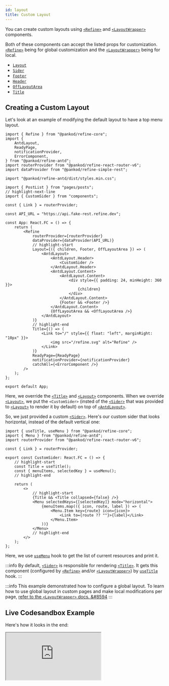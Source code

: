 ```yaml
---
id: layout
title: Custom Layout
---
```


You can create custom layouts using [`<Refine>`][refine] and [`<LayoutWrapper>`][layoutwrapper] components.

Both of these components can accept the listed props for customization. [`<Refine>`][refine] being for global customization and the [`<LayoutWrapper>`][layoutwrapper] being for local.

-   [`Layout`][layout]
-   [`Sider`][sider]
-   [`Footer`][footer]
-   [`Header`][header]
-   [`OffLayoutArea`][offlayoutarea]
-   [`Title`][title]

## Creating a Custom Layout

Let's look at an example of modifying the default layout to have a top menu layout.

```tsx title="/src/App.tsx"
import { Refine } from "@pankod/refine-core";
import {
    AntdLayout,
    ReadyPage,
    notificationProvider,
    ErrorComponent,
} from "@pankod/refine-antd";
import routerProvider from "@pankod/refine-react-router-v6";
import dataProvider from "@pankod/refine-simple-rest";

import "@pankod/refine-antd/dist/styles.min.css";

import { PostList } from "pages/posts";
// highlight-next-line
import { CustomSider } from "components";

const { Link } = routerProvider;

const API_URL = "https://api.fake-rest.refine.dev";

const App: React.FC = () => {
    return (
        <Refine
            routerProvider={routerProvider}
            dataProvider={dataProvider(API_URL)}
            // highlight-start
            Layout={({ children, Footer, OffLayoutArea }) => (
                <AntdLayout>
                    <AntdLayout.Header>
                        <CustomSider />
                    </AntdLayout.Header>
                    <AntdLayout.Content>
                        <AntdLayout.Content>
                            <div style={{ padding: 24, minHeight: 360 }}>
                                {children}
                            </div>
                        </AntdLayout.Content>
                        {Footer && <Footer />}
                    </AntdLayout.Content>
                    {OffLayoutArea && <OffLayoutArea />}
                </AntdLayout>
            )}
            // highlight-end
            Title={() => (
                <Link to="/" style={{ float: "left", marginRight: "10px" }}>
                    <img src="/refine.svg" alt="Refine" />
                </Link>
            )}
            ReadyPage={ReadyPage}
            notificationProvider={notificationProvider}
            catchAll={<ErrorComponent />}
        />
    );
};

export default App;
```

Here, we override the [`<Title>`][title] and [`<Layout>`][layout] components. When we override [`<Layout>`][layout], we put the `<CustomSider>` (insted of the [`<Sider>`][sider] that was provided to [`<Layout>`][layout] to render it by default) on top of [`<AntdLayout>`][antdlayout].

So, we just provided a custom [`<Sider>`][sider]. Here's our custom sider that looks horizontal, instead of the default vertical one:

```tsx title="/src/components/sider/index.tsx"
import { useTitle, useMenu } from "@pankod/refine-core";
import { Menu } from "@pankod/refine-antd";
import routerProvider from "@pankod/refine-react-router-v6";

const { Link } = routerProvider;

export const CustomSider: React.FC = () => {
    // highlight-start
    const Title = useTitle();
    const { menuItems, selectedKey } = useMenu();
    // highlight-end

    return (
        <>
            // highlight-start
            {Title && <Title collapsed={false} />}
            <Menu selectedKeys={[selectedKey]} mode="horizontal">
                {menuItems.map(({ icon, route, label }) => (
                    <Menu.Item key={route} icon={icon}>
                        <Link to={route ?? ""}>{label}</Link>
                    </Menu.Item>
                ))}
            </Menu>
            // highlight-end
        </>
    );
};
```

Here, we use [`useMenu`][usemenu] hook to get the list of current resources and print it.

:::info
By default, [`<Sider>`][sider] is responsible for rendering [`<Title>`][title]. It gets this component (configured by [`<Refine>`][refine] and/or [`<LayoutWrapper>`][layoutwrapper]) by [`useTitle`][usetitle] hook.
:::

:::info
This example demonstrated how to configure a global layout. To learn how to use global layout in custom pages and make local modifications per page, [refer to the `<LayoutWrapper>` docs. &#8594][layoutwrapper]
:::

## Live Codesandbox Example

Here's how it looks in the end:

<iframe src="https://codesandbox.io/embed/github/pankod/refine/tree/master/examples/customization/topMenuLayout?autoresize=1&fontsize=14&theme=dark&view=preview"
    style={{width: "100%", height:"80vh", border: "0px", borderRadius: "8px", overflow:"hidden"}}
    title="refine-top-menu-layout-example"
    allow="accelerometer; ambient-light-sensor; camera; encrypted-media; geolocation; gyroscope; hid; microphone; midi; payment; usb; vr; xr-spatial-tracking"
    sandbox="allow-forms allow-modals allow-popups allow-presentation allow-same-origin allow-scripts"
></iframe>

[refine]: /core/components/refine-config.md
[layout]: /core/components/refine-config.md#layout
[sider]: /core/components/refine-config.md#sider
[footer]: /core/components/refine-config.md#footer
[header]: /core/components/refine-config.md#header
[offlayoutarea]: /core/components/refine-config.md#offlayoutarea
[title]: /core/components/refine-config.md#title
[layoutwrapper]: /core/components/layout-wrapper.md
[custom page example]: /guides-and-concepts/custom-pages.md
[custom page example code]: /examples/customization/topMenuLayout.md
[antdlayout]: https://ant.design/components/layout/
[usemenu]: /core/hooks/ui/useMenu.md
[usetitle]: /core/hooks/refine/useTitle.md
